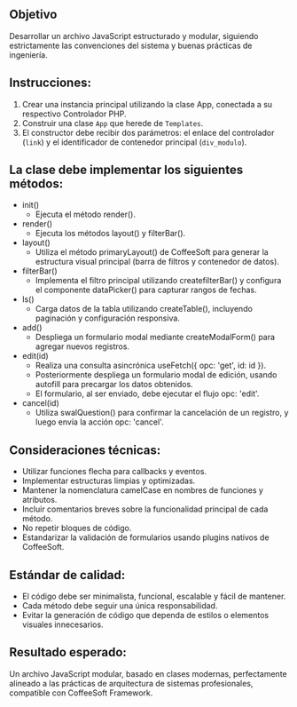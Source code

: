 
 ## Objetivo
Desarrollar un archivo JavaScript estructurado y modular, siguiendo estrictamente las convenciones del sistema y buenas prácticas de ingeniería.

## Instrucciones:

1. Crear una instancia principal utilizando la clase App, conectada a su respectivo Controlador PHP.
2. Construir una clase `App` que herede de `Templates`.
3. El constructor debe recibir dos parámetros: el enlace del controlador (`link`) y el identificador de contenedor principal (`div_modulo`).

## La clase debe implementar los siguientes métodos:

- init()
  - Ejecuta el método render().
- render()
  - Ejecuta los métodos layout() y filterBar().
- layout()
  - Utiliza el método primaryLayout() de CoffeeSoft para generar la estructura visual principal (barra de filtros y contenedor de datos).
- filterBar()
  - Implementa el filtro principal utilizando createfilterBar() y configura el componente dataPicker() para capturar rangos de fechas.
- ls()
  - Carga datos de la tabla utilizando createTable(), incluyendo paginación y configuración responsiva.
- add()
  - Despliega un formulario modal mediante createModalForm() para agregar nuevos registros.
- edit(id)
  - Realiza una consulta asincrónica useFetch({ opc: 'get', id: id }).
  - Posteriormente despliega un formulario modal de edición, usando autofill para precargar los datos obtenidos.
  - El formulario, al ser enviado, debe ejecutar el flujo opc: 'edit'.
- cancel(id)
  - Utiliza swalQuestion() para confirmar la cancelación de un registro, y luego envía la acción opc: 'cancel'.

## Consideraciones técnicas:
- Utilizar funciones flecha para callbacks y eventos.
- Implementar estructuras limpias y optimizadas.
- Mantener la nomenclatura camelCase en nombres de funciones y atributos.
- Incluir comentarios breves sobre la funcionalidad principal de cada método.
- No repetir bloques de código.
- Estandarizar la validación de formularios usando plugins nativos de CoffeeSoft.

## Estándar de calidad:
- El código debe ser minimalista, funcional, escalable y fácil de mantener.
- Cada método debe seguir una única responsabilidad.
- Evitar la generación de código que dependa de estilos o elementos visuales innecesarios.

## Resultado esperado:
Un archivo JavaScript modular, basado en clases modernas, perfectamente alineado a las prácticas de arquitectura de sistemas profesionales, compatible con CoffeeSoft Framework.
